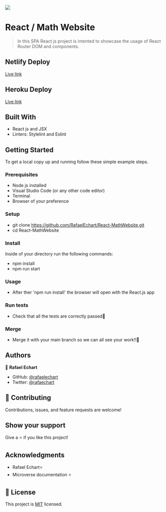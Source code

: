 ![](https://img.shields.io/badge/Microverse-blueviolet)

# React / Math Website

> In this SPA React js project is intented to showcase the usage of React Router DOM and components. 
 

## Netlify Deploy

 [Live link](https://61ae4e3fe40be00060c18371--react-math-website.netlify.app/)

## Heroku Deploy

 [Live link](https://rafaelechart-math-website.herokuapp.com/)


## Built With

- React js and JSX
- Linters: Stylelint and Eslint


## Getting Started

To get a local copy up and running follow these simple example steps.

### Prerequisites

- Node js installed
- Visual Studio Code (or any other code editor)
- Terminal
- Browser of your preference

### Setup

- git clone https://github.com/RafaelEchart/React-MathWebsite.git
- cd React-MathWebsite

### Install

Inside of your directory run the following commands:

- npm install 
- npm run start

### Usage

- After ther 'npm run install' the browser will open with the React.js app


### Run tests

- Check that all the tests are correctly passed🤝

### Merge

- Merge it with your main branch so we can all see your work!!🤝


## Authors

👤 **Rafael Echart**

- GitHub: [@rafaelechart](https://github.com/rafaelechart)
- Twitter: [@rafaechart](https://twitter.com/rafaechart)


## 🤝 Contributing

Contributions, issues, and feature requests are welcome!


## Show your support

Give a ⭐️ if you like this project!

## Acknowledgments

- Rafael Echart⭐️
- Microverse documentation ⭐️

## 📝 License

This project is [MIT](./MIT.md) licensed.
